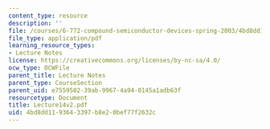 ```yaml
---
content_type: resource
description: ''
file: /courses/6-772-compound-semiconductor-devices-spring-2003/4bd8dd1193643397b8e20bef77f2632c_Lecture14v2.pdf
file_type: application/pdf
learning_resource_types:
- Lecture Notes
license: https://creativecommons.org/licenses/by-nc-sa/4.0/
ocw_type: OCWFile
parent_title: Lecture Notes
parent_type: CourseSection
parent_uid: e7559502-39ab-9967-4a94-0145a1adb63f
resourcetype: Document
title: Lecture14v2.pdf
uid: 4bd8dd11-9364-3397-b8e2-0bef77f2632c
---
```

